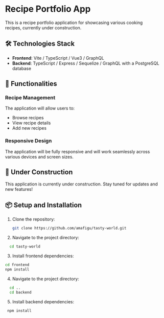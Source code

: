 # Recipe Portfolio App

This is a recipe portfolio application for showcasing various cooking recipes, currently under construction.

## 🛠️ Technologies Stack

- **Frontend**: Vite / TypeScript / Vue3 / GraphQL
- **Backend**: TypeScript / Express / Sequelize / GraphQL with a PostgreSQL database

## 🌟 Functionalities

### Recipe Management

The application will allow users to:

- Browse recipes
- View recipe details
- Add new recipes

### Responsive Design

The application will be fully responsive and will work seamlessly across various devices and screen sizes.

## 🚧 Under Construction

This application is currently under construction. Stay tuned for updates and new features!

## 📦 Setup and Installation

1. Clone the repository:
   ```sh
   git clone https://github.com/amafigu/tasty-world.git
   ```
2. Navigate to the project directory:

```sh
  cd tasty-world
```

3. Install frontend dependencies:

```sh
cd frontend
npm install
```

4. Navigate to the project directory:

```sh
  cd ..
  cd backend
```

5. Install backend dependencies:

```sh
 npm install
```

